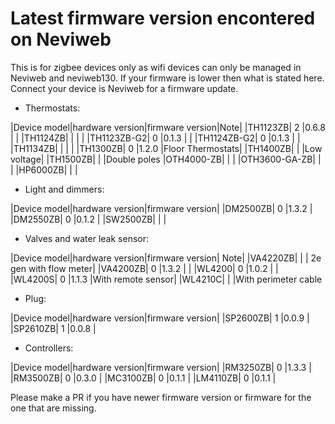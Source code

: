 # Latest firmware version encontered on Neviweb

This is for zigbee devices only as wifi devices can only be managed in Neviweb and neviweb130.
If your firmware is lower then what is stated here. Connect your device is Neviweb for a firmware update.

- Thermostats:

|Device model|hardware version|firmware version|Note|
|TH1123ZB| 2 |0.6.8 | |
|TH1124ZB| | | |
|TH1123ZB-G2| 0 |0.1.3 | |
|TH1124ZB-G2| 0 |0.1.3 | |
|TH1134ZB| | | |
|TH1300ZB| 0 |1.2.0 |Floor Thermostats|
|TH1400ZB| | |Low voltage|
|TH1500ZB| | |Double poles
|OTH4000-ZB| | |
|OTH3600-GA-ZB| | |
|HP6000ZB| | |

- Light and dimmers:

|Device model|hardware version|firmware version|
|DM2500ZB| 0 |1.3.2 |
|DM2550ZB| 0 |0.1.2 |
|SW2500ZB| | |

- Valves and water leak sensor:

|Device model|hardware version|firmware version| Note|
|VA4220ZB| | | 2e gen with flow meter|
|VA4200ZB| 0 |1.3.2 | |
|WL4200| 0 |1.0.2 | |
|WL4200S| 0 |1.1.3 |With remote sensor|
|WL4210C| | |With perimeter cable

- Plug:

|Device model|hardware version|firmware version|
|SP2600ZB| 1 |0.0.9 |
|SP2610ZB| 1 |0.0.8 |

- Controllers:

|Device model|hardware version|firmware version|
|RM3250ZB| 0 |1.3.3 |
|RM3500ZB| 0 |0.3.0 |
|MC3100ZB| 0 |0.1.1 |
|LM4110ZB| 0 |0.1.1 |

Please make a PR if you have newer firmware version or firmware for the one that are missing.
